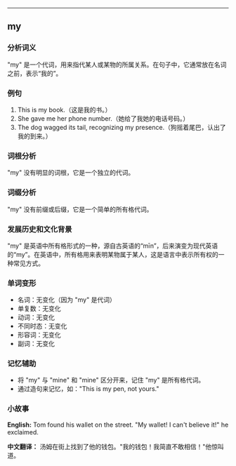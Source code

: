 
---------------
## my
### 分析词义
"my" 是一个代词，用来指代某人或某物的所属关系。在句子中，它通常放在名词之前，表示“我的”。

### 例句
1. This is my book.（这是我的书。）
2. She gave me her phone number.（她给了我她的电话号码。）
3. The dog wagged its tail, recognizing my presence.（狗摇着尾巴，认出了我的到来。）

### 词根分析
"my" 没有明显的词根，它是一个独立的代词。

### 词缀分析
"my" 没有前缀或后缀，它是一个简单的所有格代词。

### 发展历史和文化背景
"my" 是英语中所有格形式的一种，源自古英语的“mīn”，后来演变为现代英语的“my”。在英语中，所有格用来表明某物属于某人，这是语言中表示所有权的一种常见方式。

### 单词变形
- 名词：无变化（因为 "my" 是代词）
- 单复数：无变化
- 动词：无变化
- 不同时态：无变化
- 形容词：无变化
- 副词：无变化

### 记忆辅助
- 将 "my" 与 "mine" 和 "mine" 区分开来，记住 "my" 是所有格代词。
- 通过造句来记忆，如："This is my pen, not yours."

### 小故事
**English:**
Tom found his wallet on the street. "My wallet! I can't believe it!" he exclaimed.

**中文翻译：**
汤姆在街上找到了他的钱包。"我的钱包！我简直不敢相信！"他惊叫道。

